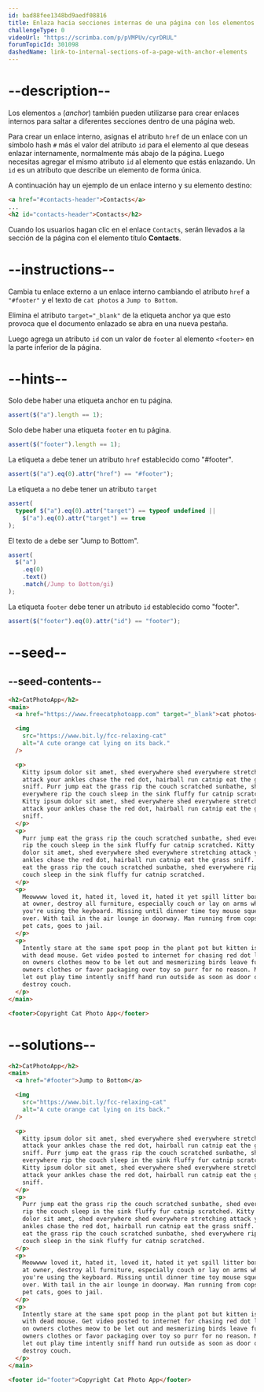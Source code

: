 ```yaml
---
id: bad88fee1348bd9aedf08816
title: Enlaza hacia secciones internas de una página con los elementos anchor
challengeType: 0
videoUrl: "https://scrimba.com/p/pVMPUv/cyrDRUL"
forumTopicId: 301098
dashedName: link-to-internal-sections-of-a-page-with-anchor-elements
---
```


# --description--

Los elementos `a` (_anchor_) también pueden utilizarse para crear enlaces internos para saltar a diferentes secciones dentro de una página web.

Para crear un enlace interno, asignas el atributo `href` de un enlace con un símbolo hash `#` más el valor del atributo `id` para el elemento al que deseas enlazar internamente, normalmente más abajo de la página. Luego necesitas agregar el mismo atributo `id` al elemento que estás enlazando. Un `id` es un atributo que describe un elemento de forma única.

A continuación hay un ejemplo de un enlace interno y su elemento destino:

```html
<a href="#contacts-header">Contacts</a>
...
<h2 id="contacts-header">Contacts</h2>
```

Cuando los usuarios hagan clic en el enlace `Contacts`, serán llevados a la sección de la página con el elemento título **Contacts**.

# --instructions--

Cambia tu enlace externo a un enlace interno cambiando el atributo `href` a `"#footer"` y el texto de `cat photos` a `Jump to Bottom`.

Elimina el atributo `target="_blank"` de la etiqueta anchor ya que esto provoca que el documento enlazado se abra en una nueva pestaña.

Luego agrega un atributo `id` con un valor de `footer` al elemento `<footer>` en la parte inferior de la página.

# --hints--

Solo debe haber una etiqueta anchor en tu página.

```js
assert($("a").length == 1);
```

Solo debe haber una etiqueta `footer` en tu página.

```js
assert($("footer").length == 1);
```

La etiqueta `a` debe tener un atributo `href` establecido como "#footer".

```js
assert($("a").eq(0).attr("href") == "#footer");
```

La etiqueta `a` no debe tener un atributo `target`

```js
assert(
  typeof $("a").eq(0).attr("target") == typeof undefined ||
    $("a").eq(0).attr("target") == true
);
```

El texto de `a` debe ser "Jump to Bottom".

```js
assert(
  $("a")
    .eq(0)
    .text()
    .match(/Jump to Bottom/gi)
);
```

La etiqueta `footer` debe tener un atributo `id` establecido como "footer".

```js
assert($("footer").eq(0).attr("id") == "footer");
```

# --seed--

## --seed-contents--

```html
<h2>CatPhotoApp</h2>
<main>
  <a href="https://www.freecatphotoapp.com" target="_blank">cat photos</a>

  <img
    src="https://www.bit.ly/fcc-relaxing-cat"
    alt="A cute orange cat lying on its back."
  />

  <p>
    Kitty ipsum dolor sit amet, shed everywhere shed everywhere stretching
    attack your ankles chase the red dot, hairball run catnip eat the grass
    sniff. Purr jump eat the grass rip the couch scratched sunbathe, shed
    everywhere rip the couch sleep in the sink fluffy fur catnip scratched.
    Kitty ipsum dolor sit amet, shed everywhere shed everywhere stretching
    attack your ankles chase the red dot, hairball run catnip eat the grass
    sniff.
  </p>
  <p>
    Purr jump eat the grass rip the couch scratched sunbathe, shed everywhere
    rip the couch sleep in the sink fluffy fur catnip scratched. Kitty ipsum
    dolor sit amet, shed everywhere shed everywhere stretching attack your
    ankles chase the red dot, hairball run catnip eat the grass sniff. Purr jump
    eat the grass rip the couch scratched sunbathe, shed everywhere rip the
    couch sleep in the sink fluffy fur catnip scratched.
  </p>
  <p>
    Meowwww loved it, hated it, loved it, hated it yet spill litter box, scratch
    at owner, destroy all furniture, especially couch or lay on arms while
    you're using the keyboard. Missing until dinner time toy mouse squeak roll
    over. With tail in the air lounge in doorway. Man running from cops stops to
    pet cats, goes to jail.
  </p>
  <p>
    Intently stare at the same spot poop in the plant pot but kitten is playing
    with dead mouse. Get video posted to internet for chasing red dot leave fur
    on owners clothes meow to be let out and mesmerizing birds leave fur on
    owners clothes or favor packaging over toy so purr for no reason. Meow to be
    let out play time intently sniff hand run outside as soon as door open yet
    destroy couch.
  </p>
</main>

<footer>Copyright Cat Photo App</footer>
```

# --solutions--

```html
<h2>CatPhotoApp</h2>
<main>
  <a href="#footer">Jump to Bottom</a>

  <img
    src="https://www.bit.ly/fcc-relaxing-cat"
    alt="A cute orange cat lying on its back."
  />

  <p>
    Kitty ipsum dolor sit amet, shed everywhere shed everywhere stretching
    attack your ankles chase the red dot, hairball run catnip eat the grass
    sniff. Purr jump eat the grass rip the couch scratched sunbathe, shed
    everywhere rip the couch sleep in the sink fluffy fur catnip scratched.
    Kitty ipsum dolor sit amet, shed everywhere shed everywhere stretching
    attack your ankles chase the red dot, hairball run catnip eat the grass
    sniff.
  </p>
  <p>
    Purr jump eat the grass rip the couch scratched sunbathe, shed everywhere
    rip the couch sleep in the sink fluffy fur catnip scratched. Kitty ipsum
    dolor sit amet, shed everywhere shed everywhere stretching attack your
    ankles chase the red dot, hairball run catnip eat the grass sniff. Purr jump
    eat the grass rip the couch scratched sunbathe, shed everywhere rip the
    couch sleep in the sink fluffy fur catnip scratched.
  </p>
  <p>
    Meowwww loved it, hated it, loved it, hated it yet spill litter box, scratch
    at owner, destroy all furniture, especially couch or lay on arms while
    you're using the keyboard. Missing until dinner time toy mouse squeak roll
    over. With tail in the air lounge in doorway. Man running from cops stops to
    pet cats, goes to jail.
  </p>
  <p>
    Intently stare at the same spot poop in the plant pot but kitten is playing
    with dead mouse. Get video posted to internet for chasing red dot leave fur
    on owners clothes meow to be let out and mesmerizing birds leave fur on
    owners clothes or favor packaging over toy so purr for no reason. Meow to be
    let out play time intently sniff hand run outside as soon as door open yet
    destroy couch.
  </p>
</main>

<footer id="footer">Copyright Cat Photo App</footer>
```
